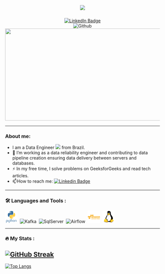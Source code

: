 <!-- BLOG-POST-LIST:START -->
<h1>
  <div id="header" align="center">
  <img src="https://media.giphy.com/media/M9gbBd9nbDrOTu1Mqx/giphy.gif" width="100"/>
</div>
</h1>

<div id="badges" align="center">
  <a href="https://www.linkedin.com/in/atilla-teixeira-0573a9167/">
    <img src="https://img.shields.io/badge/LinkedIn-blue?style=for-the-badge&logo=linkedin&logoColor=white" alt="LinkedIn Badge"/>
  </a>
 
</div>
<div id="git" align="center">
  <img src="https://komarev.com/ghpvc/?username=your-github-AtillaTR&style=flat-square&color=blue" alt="Github"/>
</div>

<div align="center">
  <img src="https://media.giphy.com/media/dWesBcTLavkZuG35MI/giphy.gif" width="600" height="300"/>
</div>

---

### About me:
- I am a Data Engineer <img src="https://media.giphy.com/media/WUlplcMpOCEmTGBtBW/giphy.gif" width="30"> from Brazil.
- :telescope: I’m working as a data reliability engineer and contributing to data pipeline creation ensuring data delivery between servers and databases.
- :zap: In my free time, I solve problems on GeeksforGeeks and read tech articles.
- :mailbox:How to reach me: [![Linkedin Badge](https://img.shields.io/badge/-Atilla-blue?style=flat&logo=Linkedin&logoColor=white)](https://www.linkedin.com/in/atilla-teixeira-0573a9167/)

---

### :hammer_and_wrench: Languages and Tools :
<div>
  <img src="https://github.com/devicons/devicon/blob/master/icons/python/python-original-wordmark.svg" title="Python" alt="Python" width="40" height="40"/>&nbsp;
  <img src="https://external-content.duckduckgo.com/iu/?u=https%3A%2F%2Fmpng.subpng.com%2F20190517%2Fhou%2Fkisspng-apache-kafka-apache-software-foundation-computer-s-connectivity-svg-png-icon-free-download-465-6-5cdf21d9a9fa76.5356632115581270656962.jpg&f=1&nofb=1" title="Kafka" alt="Kafka" width="40" height="40"/>&nbsp;
  <img src="https://external-content.duckduckgo.com/iu/?u=https%3A%2F%2Ftse1.mm.bing.net%2Fth%3Fid%3DOIP._Xj3pFUOCJIUECe_SqqW4AHaEH%26pid%3DApi&f=1" title="SqlServer" alt="SqlServer" width="40" height="40"/>&nbsp;
  <img src="https://external-content.duckduckgo.com/iu/?u=https%3A%2F%2Ftse4.mm.bing.net%2Fth%3Fid%3DOIP.guJkOkEXjWDwsnAudu4hzAHaHa%26pid%3DApi&f=1" title="Airflow" alt="Airflow" width="40" height="40"/>&nbsp;
   <img src="https://github.com/devicons/devicon/blob/master/icons/amazonwebservices/amazonwebservices-plain-wordmark.svg" title="AWS" alt="AWS" width="40" height="40"/>&nbsp;
  <img src="https://github.com/devicons/devicon/blob/master/icons/linux/linux-original.svg" title="Linux" alt="Linux" width="40" height="40"/>&nbsp;
</div>

---

### :fire: My Stats :
[![GitHub Streak](https://github-readme-streak-stats.herokuapp.com?user=AtillaTR&theme=dark&hide_border=true&date_format=M%20j%5B%2C%20Y%5D)](https://git.io/streak-stats)
---
[![Top Langs](https://github-readme-stats.vercel.app/api/top-langs/?username=AtillaTR&layout=compact&theme=vision-friendly-dark)](https://github.com/anuraghazra/github-readme-stats)
<!-- BLOG-POST-LIST:END -->
